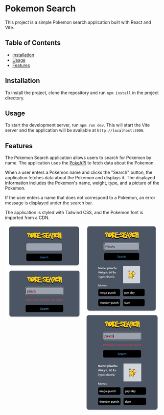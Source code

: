 # Pokemon Search

This project is a simple Pokemon search application built with React and Vite.

## Table of Contents

- [Installation](#installation)
- [Usage](#usage)
- [Features](#features)

## Installation

To install the project, clone the repository and run `npm install` in the project directory.

## Usage

To start the development server, run `npm run dev`. This will start the Vite server and the application will be available at `http://localhost:3000`.

## Features

The Pokemon Search application allows users to search for Pokemon by name. The application uses the [PokeAPI](https://pokeapi.co/) to fetch data about the Pokemon.

When a user enters a Pokemon name and clicks the "Search" button, the application fetches data about the Pokemon and displays it. The displayed information includes the Pokemon's name, weight, type, and a picture of the Pokemon.

If the user enters a name that does not correspond to a Pokemon, an error message is displayed under the search bar.

The application is styled with Tailwind CSS, and the Pokemon font is imported from a CDN.
<div style="display: flex; justify-content: space-between;">
  <div>
    <img src="public/Poke-Search1.png" alt="Poke-Search1">
    <img src="public/Poke-Search3.png" alt="Poke-Search3">
  </div>
  <div>
    <img src="public/Poke-Search2.png" alt="Poke-Search2">
    <img src="public/Poke-Search4.png" alt="Poke-Search4">
  </div>
</div>
